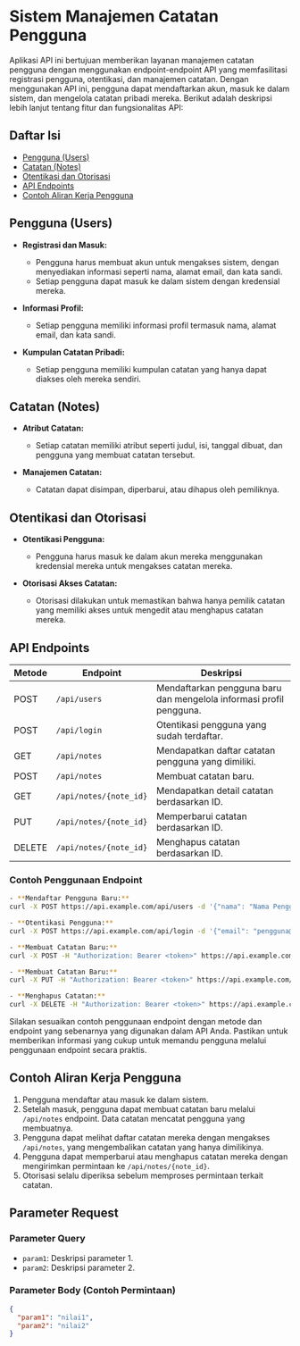 # Sistem Manajemen Catatan Pengguna

Aplikasi API ini bertujuan memberikan layanan manajemen catatan pengguna dengan menggunakan endpoint-endpoint API yang memfasilitasi registrasi pengguna, otentikasi, dan manajemen catatan. Dengan menggunakan API ini, pengguna dapat mendaftarkan akun, masuk ke dalam sistem, dan mengelola catatan pribadi mereka. Berikut adalah deskripsi lebih lanjut tentang fitur dan fungsionalitas API:

## Daftar Isi

- [Pengguna (Users)](#pengguna-users)
- [Catatan (Notes)](#catatan-notes)
- [Otentikasi dan Otorisasi](#otentikasi-dan-otorisasi)
- [API Endpoints](#api-endpoints)
- [Contoh Aliran Kerja Pengguna](#contoh-aliran-kerja-pengguna)

## Pengguna (Users)

- **Registrasi dan Masuk:**
  - Pengguna harus membuat akun untuk mengakses sistem, dengan menyediakan informasi seperti nama, alamat email, dan kata sandi.
  - Setiap pengguna dapat masuk ke dalam sistem dengan kredensial mereka.

- **Informasi Profil:**
  - Setiap pengguna memiliki informasi profil termasuk nama, alamat email, dan kata sandi.

- **Kumpulan Catatan Pribadi:**
  - Setiap pengguna memiliki kumpulan catatan yang hanya dapat diakses oleh mereka sendiri.

## Catatan (Notes)

- **Atribut Catatan:**
  - Setiap catatan memiliki atribut seperti judul, isi, tanggal dibuat, dan pengguna yang membuat catatan tersebut.

- **Manajemen Catatan:**
  - Catatan dapat disimpan, diperbarui, atau dihapus oleh pemiliknya.

## Otentikasi dan Otorisasi

- **Otentikasi Pengguna:**
  - Pengguna harus masuk ke dalam akun mereka menggunakan kredensial mereka untuk mengakses catatan mereka.

- **Otorisasi Akses Catatan:**
  - Otorisasi dilakukan untuk memastikan bahwa hanya pemilik catatan yang memiliki akses untuk mengedit atau menghapus catatan mereka.

## API Endpoints

| Metode | Endpoint                | Deskripsi                                         |
|--------|-------------------------|---------------------------------------------------|
| POST   | `/api/users`            | Mendaftarkan pengguna baru dan mengelola informasi profil pengguna. |
| POST   | `/api/login`            | Otentikasi pengguna yang sudah terdaftar.          |
| GET    | `/api/notes`            | Mendapatkan daftar catatan pengguna yang dimiliki. |
| POST   | `/api/notes`            | Membuat catatan baru.                              |
| GET    | `/api/notes/{note_id}`  | Mendapatkan detail catatan berdasarkan ID.         |
| PUT    | `/api/notes/{note_id}`  | Memperbarui catatan berdasarkan ID.                |
| DELETE | `/api/notes/{note_id}`  | Menghapus catatan berdasarkan ID.                  |

### Contoh Penggunaan Endpoint

```bash
- **Mendaftar Pengguna Baru:**
curl -X POST https://api.example.com/api/users -d '{"nama": "Nama Pengguna", "email": "pengguna@example.com", "sandi": "kata_sandi"}'

- **Otentikasi Pengguna:**
curl -X POST https://api.example.com/api/login -d '{"email": "pengguna@example.com", "sandi": "kata_sandi"}'

- **Membuat Catatan Baru:**
curl -X POST -H "Authorization: Bearer <token>" https://api.example.com/api/notes -d '{"judul": "Judul Catatan", "isi": "Isi catatan..."}'

- **Membuat Catatan Baru:**
curl -X PUT -H "Authorization: Bearer <token>" https://api.example.com/api/notes/1 -d '{"judul": "Judul Baru", "isi": "Isi catatan yang diperbarui..."}'

- **Menghapus Catatan:**
curl -X DELETE -H "Authorization: Bearer <token>" https://api.example.com/api/notes/1
```

Silakan sesuaikan contoh penggunaan endpoint dengan metode dan endpoint yang sebenarnya yang digunakan dalam API Anda. Pastikan untuk memberikan informasi yang cukup untuk memandu pengguna melalui penggunaan endpoint secara praktis.

## Contoh Aliran Kerja Pengguna

1. Pengguna mendaftar atau masuk ke dalam sistem.
2. Setelah masuk, pengguna dapat membuat catatan baru melalui `/api/notes` endpoint. Data catatan mencatat pengguna yang membuatnya.
3. Pengguna dapat melihat daftar catatan mereka dengan mengakses `/api/notes`, yang mengembalikan catatan yang hanya dimilikinya.
4. Pengguna dapat memperbarui atau menghapus catatan mereka dengan mengirimkan permintaan ke `/api/notes/{note_id}`.
5. Otorisasi selalu diperiksa sebelum memproses permintaan terkait catatan.

## Parameter Request

### Parameter Query

- `param1`: Deskripsi parameter 1.
- `param2`: Deskripsi parameter 2.

### Parameter Body (Contoh Permintaan)

```json
{
  "param1": "nilai1",
  "param2": "nilai2"
}
